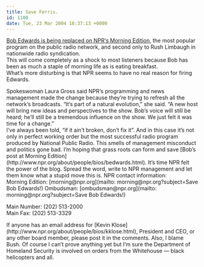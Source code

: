 ```yaml
---
title: Save Ferris.
id: 1100
date: Tue, 23 Mar 2004 18:37:13 +0000
---
```


[Bob Edwards is being replaced on <span class="caps">NPR</span>‘s Morning Edition](http://story.news.yahoo.com/news?tmpl=story&cid=495&e=1&u=/ap/npr_edwards), the most popular program on the public radio network, and second only to Rush Limbaugh in nationwide radio syndication.  
 This will come completely as a shock to most listeners because Bob has been as much a staple of morning life as is eating breakfast.  
 What’s more disturbing is that <span class="caps">NPR</span> seems to have no real reason for firing Edwards.

<div class="quote">Spokeswoman Laura Gross said <span class="caps">NPR</span>‘s programming and news management made the change because they’re trying to refresh all the network’s broadcasts.  
 “It’s part of a natural evolution,” she said. “A new host will bring new ideas and perspectives to the show. Bob’s voice will still be heard; he’ll still be a tremendous influence on the show. We just felt it was time for a change.”</div>I’ve always been told, “if it ain’t broken, don’t fix it”. And in this case it’s not only in perfect working order but the most successful radio program produced by National Public Radio. This smells of management misconduct and politics gone bad.  
 I’m hoping that grass roots can form and save [Bob’s post at Morning Edition](http://www.npr.org/about/people/bios/bedwards.html). It’s time <span class="caps">NPR</span> felt the power of the blog. Spread the word, write to <span class="caps">NPR</span> management and let them know what a stupid move this is.  
<span class="caps">NPR</span> contact information:

<div class="block">Morning Edition: [morning@npr.org](mailto: morning@npr.org?subject=Save Bob Edwards!)  
Ombudsman: [ombudsman@npr.org](mailto: morning@npr.org?subject=Save Bob Edwards!)

Main Number: (202) 513-2000  
Main Fax: (202) 513-3329

</div>If anyone has an email address for [Kevin Klose](http://www.npr.org/about/people/bios/kklose.html), President and <span class="caps">CEO</span>, or any other board member, please post it in the comments.  
 Also, I blame Bush. Of course I can’t prove anything yet but I’m sure the Department of Homeland Security is involved on orders from the Whitehouse — black helicopters and all.


